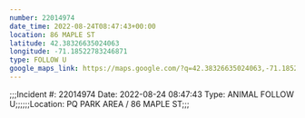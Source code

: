 ```yaml
---
number: 22014974
date_time: 2022-08-24T08:47:43+00:00
location: 86 MAPLE ST
latitude: 42.38326635024063
longitude: -71.18522783246871
type: FOLLOW U
google_maps_link: https://maps.google.com/?q=42.38326635024063,-71.18522783246871
---
```


;;;Incident #: 22014974   Date: 2022-08-24 08:47:43   Type: ANIMAL FOLLOW U;;;;;;Location: PQ PARK AREA / 86 MAPLE ST;;;
